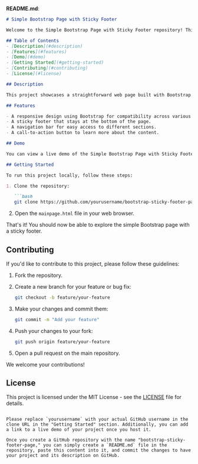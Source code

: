 
**README.md**:
```markdown
# Simple Bootstrap Page with Sticky Footer

Welcome to the Simple Bootstrap Page with Sticky Footer repository! This project demonstrates a basic webpage created using Bootstrap, featuring a sticky footer.

## Table of Contents
- [Description](#description)
- [Features](#features)
- [Demo](#demo)
- [Getting Started](#getting-started)
- [Contributing](#contributing)
- [License](#license)

## Description

This project showcases a straightforward web page built with Bootstrap. It includes a navigation bar, a central content section, and a sticky footer. The layout is simple and responsive, making it an excellent starting point for building your web pages.

## Features

- A responsive design using Bootstrap for compatibility across various devices.
- A sticky footer that stays at the bottom of the page.
- A navigation bar for easy access to different sections.
- A call-to-action button to learn more about the content.

## Demo

You can view a live demo of the Simple Bootstrap Page with Sticky Footer [here](#).

## Getting Started

To run this project locally, follow these steps:

1. Clone the repository:

   ```bash
   git clone https://github.com/yourusername/bootstrap-sticky-footer-page.git
   ```

2. Open the `mainpage.html` file in your web browser.

That's it! You should now be able to explore the simple Bootstrap page with a sticky footer.

## Contributing

If you'd like to contribute to this project, please follow these guidelines:

1. Fork the repository.

2. Create a new branch for your feature or bug fix:

   ```bash
   git checkout -b feature/your-feature
   ```

3. Make your changes and commit them:

   ```bash
   git commit -m "Add your feature"
   ```

4. Push your changes to your fork:

   ```bash
   git push origin feature/your-feature
   ```

5. Open a pull request on the main repository.

We welcome your contributions!

## License

This project is licensed under the MIT License - see the [LICENSE](LICENSE) file for details.
```

Please replace `yourusername` with your actual GitHub username in the clone URL in the "Getting Started" section. Additionally, you can add a link to a live demo of your project once you host it.

Once you create a GitHub repository with the name "bootstrap-sticky-footer-page," you can simply create a `README.md` file in the repository, paste this content into it, and commit the changes to have your project and its description on GitHub.
 
